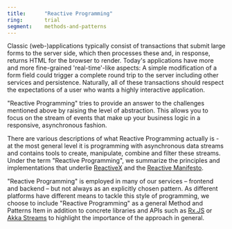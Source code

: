 ```yaml
---
title:      "Reactive Programming"
ring:       trial
segment:    methods-and-patterns
---
```


Classic (web-)applications typically consist of transactions that submit large forms to the server side, which then processes these and, in response, returns HTML for the browser to render.
Today's applications have more and more fine-grained 'real-time'-like aspects: A simple modification of a form field could trigger a complete round trip to the server including other services and persistence.
Naturally, all of these transactions should respect the expectations of a user who wants a highly interactive application.

"Reactive Programming" tries to provide an answer to the challenges mentioned above by raising the level of abstraction.
This allows you to focus on the stream of events that make up your business logic in a responsive, asynchronous fashion.

There are various descriptions of what Reactive Programming actually is - at the most general level it is programming with asynchronous data streams and contains tools to create, manipulate, combine and filter these streams.
Under the term "Reactive Programming", we summarize the principles and implementations that underlie [ReactiveX](http://reactivex.io/) and the [Reactive Manifesto](https://www.reactivemanifesto.org/).

"Reactive Programming" is employed in many of our services – frontend and backend – but not always as an explicitly chosen pattern.
As different platforms have different means to tackle this style of programming, we choose to include "Reactive Programming" as a general Method and Patterns Item in addition to concrete libraries and APIs such as [Rx.JS](/languages-and-frameworks/rxjs/) or [Akka Streams](/languages-and-frameworks/akka-streams/) to highlight the importance of the approach in general.
